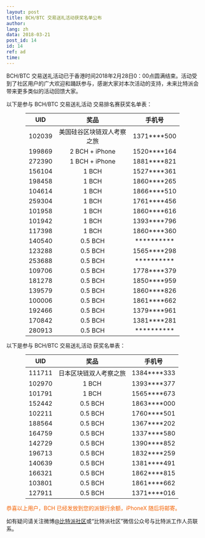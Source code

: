 ```yaml
---
layout: post
title: BCH/BTC 交易送礼活动获奖名单公布
author: 
lang: zh
data: 2018-03-21
post_id: 14
id: 14
ref: ad
time: 
---
```


BCH/BTC 交易送礼活动已于香港时间2018年2月28日0：00点圆满结束。活动受到了社区用户的广大欢迎和踊跃参与，感谢大家对本次活动的支持，未来比特派会带来更多类似的活动回馈大家。




以下是参与  BCH/BTC 交易送礼活动 交易排名赛获奖名单表：

| UID   |   奖品 | 手机号 |
|:-----:|:------:|:-----:|
|102039 |美国硅谷区块链双人考察之旅|1371****500|
|199869 |2 BCH + iPhone |1520****164|
|272390 |1 BCH + iPhone |1881****821|
|156104 |1 BCH |1527****361|
|198458 |1 BCH |1860****265|
|104614 |1 BCH |1866****510|
|259304 |1 BCH |1761****456|
|101958 |1 BCH |1860****616|
|101942 |1 BCH |1393****796|
|117398 |1 BCH |1860****360|
|140540 |0.5 BCH |**********|
|123288 |0.5 BCH |1565****298|
|253688 |0.5 BCH |**********|
|109706 |0.5 BCH |1778****379|
|181278 |0.5 BCH |1850****959|
|139579 |0.5 BCH |1860****826|
|100006 |0.5 BCH |1861****662|
|192466 |0.5 BCH |1379****961|
|170842 |0.5 BCH |1381****281|
|280913 |0.5 BCH |**********|






以下是参与 BCH/BTC 交易送礼活动 获奖名单表：

| UID | 奖品 | 手机号|
|:-----:|:-----:|:----:|
|111711|日本区块链双人考察之旅|1384****333|
|102970|1 BCH|1393****377|
|101791|1 BCH|1565****673|
|152442|0.5 BCH|1863****000|
|102211|0.5 BCH|1760****501|
|188564|0.5 BCH|1367****202|
|164759|0.5 BCH|1337****580|
|142729|0.5 BCH|1390****852|
|196713|0.5 BCH|1832****259|
|140639|0.5 BCH|1381****491|
|166321|0.5 BCH|1862****815|
|103801|0.5 BCH|1861****662|
|127911|0.5 BCH|1371****016|





<p style="color:#F46100">恭喜以上用户，BCH 已经发放到您的派银行余额，iPhoneX 随后将邮寄。</p>



<p>如有疑问请关注微博<a href="https://weibo.com/bitpiewallet" target="_blank">@比特派社区</a>或“比特派社区”微信公众号与比特派工作人员联系。</p>


<style type="text/css">
	table{
		width:80%;
		margin:0 auto;
	}
</style>